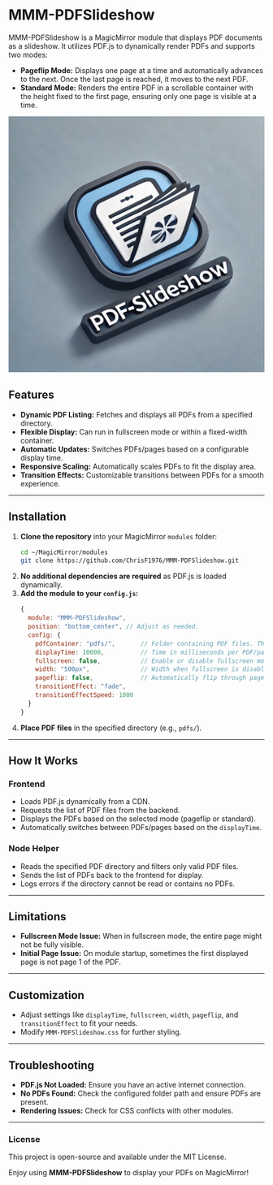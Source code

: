 # MMM-PDFSlideshow

MMM-PDFSlideshow is a MagicMirror module that displays PDF documents as a slideshow. It utilizes PDF.js to dynamically render PDFs and supports two modes:

- **Pageflip Mode:** Displays one page at a time and automatically advances to the next. Once the last page is reached, it moves to the next PDF.
- **Standard Mode:** Renders the entire PDF in a scrollable container with the height fixed to the first page, ensuring only one page is visible at a time.

![MMM-PDFSlideshow Architecture](MMM-PDFSlideshow.jpg)

## Features

- **Dynamic PDF Listing:** Fetches and displays all PDFs from a specified directory.
- **Flexible Display:** Can run in fullscreen mode or within a fixed-width container.
- **Automatic Updates:** Switches PDFs/pages based on a configurable display time.
- **Responsive Scaling:** Automatically scales PDFs to fit the display area.
- **Transition Effects:** Customizable transitions between PDFs for a smooth experience.

---

## Installation

1. **Clone the repository** into your MagicMirror `modules` folder:
   ```sh
   cd ~/MagicMirror/modules
   git clone https://github.com/ChrisF1976/MMM-PDFSlideshow.git
   ```
2. **No additional dependencies are required** as PDF.js is loaded dynamically.
3. **Add the module to your `config.js`:**
   ```js
   {
     module: "MMM-PDFSlideshow",
     position: "bottom_center", // Adjust as needed.
     config: {
       pdfContainer: "pdfs/",       // Folder containing PDF files. The "/" is necessary.
       displayTime: 10000,          // Time in milliseconds per PDF/page
       fullscreen: false,           // Enable or disable fullscreen mode. If true, set also `position` to a fulscreen region.
       width: "500px",              // Width when fullscreen is disabled
       pageflip: false,             // Automatically flip through pages
       transitionEffect: "fade",
       transitionEffectSpeed: 1000
     }
   }
   ```
4. **Place PDF files** in the specified directory (e.g., `pdfs/`).

---

## How It Works

### Frontend
- Loads PDF.js dynamically from a CDN.
- Requests the list of PDF files from the backend.
- Displays the PDFs based on the selected mode (pageflip or standard).
- Automatically switches between PDFs/pages based on the `displayTime`.

### Node Helper
- Reads the specified PDF directory and filters only valid PDF files.
- Sends the list of PDFs back to the frontend for display.
- Logs errors if the directory cannot be read or contains no PDFs.

---

## Limitations

- **Fullscreen Mode Issue:** When in fullscreen mode, the entire page might not be fully visible.
- **Initial Page Issue:** On module startup, sometimes the first displayed page is not page 1 of the PDF.

---

## Customization

- Adjust settings like `displayTime`, `fullscreen`, `width`, `pageflip`, and `transitionEffect` to fit your needs.
- Modify `MMM-PDFSlideshow.css` for further styling.

---

## Troubleshooting

- **PDF.js Not Loaded:** Ensure you have an active internet connection.
- **No PDFs Found:** Check the configured folder path and ensure PDFs are present.
- **Rendering Issues:** Check for CSS conflicts with other modules.

---

### License
This project is open-source and available under the MIT License.

Enjoy using **MMM-PDFSlideshow** to display your PDFs on MagicMirror!
